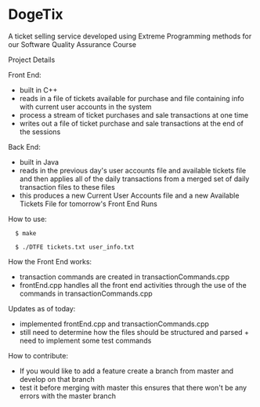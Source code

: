 DogeTix
=========

A ticket selling service developed using Extreme Programming methods for our Software Quality Assurance Course

Project Details

Front End:
- built in C++
- reads in a file of tickets available for purchase and file containing info with current user accounts in the system
- process a stream of ticket purchases and sale transactions at one time
- writes out a file of ticket purchase and sale transactions at the end of the sessions

Back End:
- built in Java
- reads in the previous day's user accounts file and available tickets file and then applies all of the daily transactions from a merged set of daily transaction files to these files
- this produces a new Current User Accounts file and a new Available Tickets File for tomorrow's Front End Runs

How to use:

      $ make
      
      $ ./DTFE tickets.txt user_info.txt

How the Front End works:
- transaction commands are created in transactionCommands.cpp
- frontEnd.cpp handles all the front end activities through the use of the commands in transactionCommands.cpp

Updates as of today:
- implemented frontEnd.cpp and transactionCommands.cpp
- still need to determine how the files should be structured and parsed + need to implement some test commands

How to contribute:
- If you would like to add a feature create a branch from master and develop on that branch
- test it before merging with master this ensures that there won't be any errors with the master branch
     

